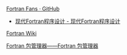 
[Fortran Fans · GitHub](https://github.com/fortran-fans)

- [现代Fortran程序设计 - 现代Fortran程序设计](https://fortran-fans.github.io/Modern-Fortran-Programming/)

[Fortran Wiki](https://fortranwiki.org/fortran/show/HomePage)

[Fortran 包管理器——Fortran 包管理器](https://fpm.fortran-lang.cn/index.html)